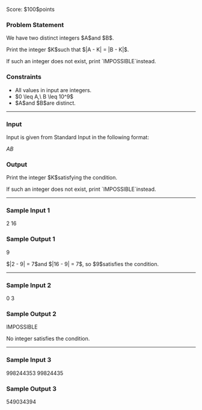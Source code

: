 
<div>

<span>

<span>

<p>
Score: $100$points
</p>

<div>

<section>

### **Problem Statement**

<p>
We have two distinct integers $A$and $B$.
</p>

<p>
Print the integer $K$such that $|A - K| = |B - K|$.
</p>

<p>
If such an integer does not exist, print `IMPOSSIBLE`instead.
</p>

</section>

</div>

<div>

<section>

### **Constraints**

<ul>

<li>
All values in input are integers.
</li>

<li>
$0 \leq A,\ B \leq 10^9$
</li>

<li>
$A$and $B$are distinct.
</li>

</ul>

</section>

</div>

---

<div>

<div>

<section>

### **Input**

<p>
Input is given from Standard Input in the following format:
</p>

<div>

$A$$B$
</div>

</section>

</div>

<div>

<section>

### **Output**

<p>
Print the integer $K$satisfying the condition.
</p>

<p>
If such an integer does not exist, print `IMPOSSIBLE`instead.
</p>

</section>

</div>

</div>

---

<div>

<section>

### **Sample Input 1**

<div>

2 16

</div>

</section>

</div>

<div>

<section>

### **Sample Output 1**

<div>

9

</div>

<p>
$|2 - 9| = 7$and $|16 - 9| = 7$, so $9$satisfies the condition.
</p>

</section>

</div>

---

<div>

<section>

### **Sample Input 2**

<div>

0 3

</div>

</section>

</div>

<div>

<section>

### **Sample Output 2**

<div>

IMPOSSIBLE

</div>

<p>
No integer satisfies the condition.
</p>

</section>

</div>

---

<div>

<section>

### **Sample Input 3**

<div>

998244353 99824435

</div>

</section>

</div>

<div>

<section>

### **Sample Output 3**

<div>

549034394

</div>

</section>

</div>

</span>

</span>

</div>
